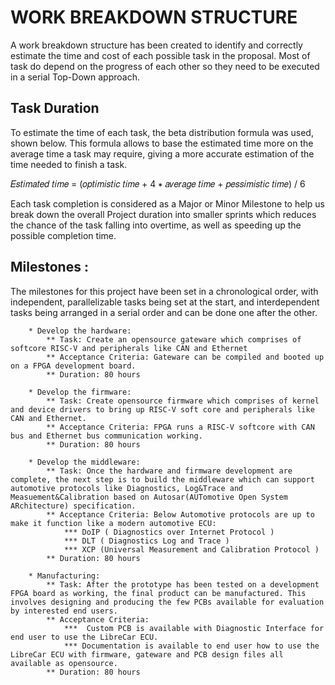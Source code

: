 # WORK BREAKDOWN STRUCTURE

A work breakdown structure has been created to identify and correctly estimate the time and cost of each possible task in the proposal. Most of task do depend on the progress of each other so they need to be executed in a serial Top-Down approach.
 
## Task Duration
To estimate the time of each task, the beta distribution formula was used, shown below. This formula allows to base the estimated time more on the average time a task may require, giving a more accurate estimation of the time needed to finish a task.

𝐸𝑠𝑡𝑖𝑚𝑎𝑡𝑒𝑑 𝑡𝑖𝑚𝑒 = (𝑜𝑝𝑡𝑖𝑚𝑖𝑠𝑡𝑖𝑐 𝑡𝑖𝑚𝑒 + 4 ∗ 𝑎𝑣𝑒𝑟𝑎𝑔𝑒 𝑡𝑖𝑚𝑒 + 𝑝𝑒𝑠𝑠𝑖𝑚𝑖𝑠𝑡𝑖𝑐 𝑡𝑖𝑚𝑒) / 6 

Each task completion is considered as a Major or Minor Milestone to help us break down the overall Project duration into smaller sprints which reduces the chance of the task falling into overtime, as well as speeding up the possible completion time.

## Milestones :
The milestones for this project have been set in a chronological order, with independent, parallelizable tasks being set at the start, and interdependent tasks being arranged in a serial order and can be done one after the other.

        * Develop the hardware: 
            ** Task: Create an opensource gateware which comprises of softcore RISC-V and peripherals like CAN and Ethernet
            ** Acceptance Criteria: Gateware can be compiled and booted up on a FPGA development board.
            ** Duration: 80 hours

        * Develop the firmware: 
            ** Task: Create opensource firmware which comprises of kernel and device drivers to bring up RISC-V soft core and peripherals like CAN and Ethernet.
            ** Acceptance Criteria: FPGA runs a RISC-V softcore with CAN bus and Ethernet bus communication working.
            ** Duration: 80 hours

        * Develop the middleware: 
            ** Task: Once the hardware and firmware development are complete, the next step is to build the middleware which can support automotive protocols like Diagnostics, Log&Trace and  Measuement&Calibration based on Autosar(AUTomotive Open System ARchitecture) specification.
            ** Acceptance Criteria: Below Automotive protocols are up to make it function like a modern automotive ECU:
                *** DoIP ( Diagnostics over Internet Protocol )
                *** DLT ( Diagnostics Log and Trace ) 
                *** XCP (Universal Measurement and Calibration Protocol ) 
            ** Duration: 80 hours

        * Manufacturing: 
            ** Task: After the prototype has been tested on a development FPGA board as working, the final product can be manufactured. This involves designing and producing the few PCBs available for evaluation by interested end users.
            ** Acceptance Criteria:
                ***  Custom PCB is available with Diagnostic Interface for end user to use the LibreCar ECU. 
                *** Documentation is available to end user how to use the LibreCar ECU with firmware, gateware and PCB design files all available as opensource.
            ** Duration: 80 hours

